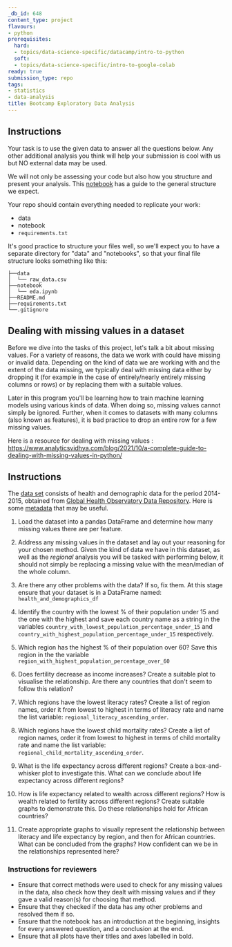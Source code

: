```yaml
---
_db_id: 648
content_type: project
flavours:
- python
prerequisites:
  hard:
  - topics/data-science-specific/datacamp/intro-to-python
  soft:
  - topics/data-science-specific/intro-to-google-colab
ready: true
submission_type: repo
tags:
- statistics
- data-analysis
title: Bootcamp Exploratory Data Analysis
---
```


## Instructions

Your task is to use the given data to answer all the questions below. Any other additional analysis you think will help your submission is cool with us but NO external data may be used.

We will not only be assessing your code but also how you structure and present your analysis. This [notebook](notebook.ipynb) has a guide to the general structure we expect.

Your repo should contain everything needed to replicate your work:

- data
- notebook
- `requirements.txt`

It's good practice to structure your files well, so we'll expect you to have a separate directory for "data" and "notebooks", so that your final file structure looks something like this: 

```
├──data
│  └── raw_data.csv
├──notebook
│  └── eda.ipynb
├──README.md
├──requirements.txt
└──.gitignore 
```

## Dealing with missing values in a dataset

Before we dive into the tasks of this project, let's talk a bit about missing values. For a variety of reasons, the data we work with could have missing or invalid data. Depending on the kind of data we are working with and the extent of the data missing, we typically deal with missing data either by dropping it (for example in the case of entirely/nearly entirely missing columns or rows) or by replacing them with a suitable values.

Later in this program you'll be learning how to train machine learning models using various kinds of data. When doing so, missing values cannot simply be ignored. Further, when it comes to datasets with many columns (also known as features), it is bad practice to drop an entire row for a few missing values. 

Here is a resource for dealing with missing values : https://www.analyticsvidhya.com/blog/2021/10/a-complete-guide-to-dealing-with-missing-values-in-python/


## Instructions

The [data set](data.csv) consists of health and demographic data for the period 2014-2015, obtained from [Global Health Observatory Data Repository](http://apps.who.int/gho/data/node.main). Here is some [metadata](data-info.txt) that may be useful.

1. Load the dataset into a pandas DataFrame and determine how many missing values there are per feature. 

2. Address any missing values in the dataset and lay out your reasoning for your chosen method. Given the kind of data we have in this dataset, as well as the *regional* analysis you will be tasked with performing below, it should not simply be replacing a missing value with the mean/median of the whole column. 

3. Are there any other problems with the data? If so, fix them. At this stage ensure that your dataset is in a DataFrame named: `health_and_demographics_df`

4. Identify the country with the lowest % of their population under 15 and the one with the highest and save each country name as a string in the variables `country_with_lowest_population_percentage_under_15` and `country_with_highest_population_percentage_under_15` respectively.

5. Which region has the highest % of their population over 60? Save this region in the the variable `region_with_highest_population_percentage_over_60`

6. Does fertility decrease as income increases? Create a suitable plot to visualise the relationship. Are there any countries that don't seem to follow this relation?

7. Which regions have the lowest literacy rates? Create a list of region names, order it from lowest to highest in terms of literacy rate and name the list variable: `regional_literacy_ascending_order`.

8. Which regions have the lowest child mortality rates? Create a list of region names, order it from lowest to highest in terms of child mortality rate and name the list variable: `regional_child_mortality_ascending_order`.

9. What is the life expectancy across different regions? Create a box-and-whisker plot to investigate this. What can we conclude about life expectancy across different regions?

10. How is life expectancy related to wealth across different regions? How is wealth related to fertility across different regions? Create suitable graphs to demonstrate this. Do these relationships hold for African countries?

11. Create appropriate graphs to visually represent the relationship between literacy and life expectancy by region, and then for African countries. What can be concluded from the graphs? How confident can we be in the relationships represented here?


### Instructions for reviewers

- Ensure that correct methods were used to check for any missing values in the data, also check how they dealt with missing values and if they gave a valid reason(s) for choosing that method.
- Ensure that they checked if the data has any other problems and resolved them if so.
- Ensure that the notebook has an introduction at the beginning, insights for every answered question, and a conclusion at the end.
- Ensure that all plots have their titles and axes labelled in bold.